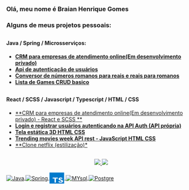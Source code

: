 ### Olá, meu nome é Braian Henrique Gomes
### Alguns de meus projetos pessoais: 
 ##
#### Java / Spring / Microsserviços: 

 * [**CRM para empresas de atendimento online(Em desenvolvimento privado)**](https://github.com/Braianhenrike/malin)
 * [**Api de autenticação de usuários**](https://github.com/Braianhenrike/Auth)
 * [**Conversor de números romanos para reais e reais para romanos**](https://github.com/Braianhenrike/RomanNumbers)
 * [**Lista de Games CRUD basico**](https://github.com/Braianhenrike/GameList)
 
 ##
 
#### React / SCSS / Javascript / Typescript / HTML / CSS
 * [**CRM para empresas de atendimento online(Em desenvolvimento privado) - React e SCSS **](https://github.com/Braianhenrike/malin)
 * [**Login e registrar usuários autenticando na API Auth (API própria)**](https://github.com/Braianhenrike/login)
 * [**Tela estática 3D HTML CSS**](https://github.com/Braianhenrike/Inspiration-on-pinterest)
 * [**Trending movies week API rest - JavaScript HTML CSS**](https://github.com/Braianhenrike/3035flix)
 * [**Clone netflix (estilização)*](https://github.com/Braianhenrike/netflix-clone)

## 

<div align="center">
  <a href="https://github.com/Braianhenrike">
  <img height="180em" src="https://github-readme-stats.vercel.app/api?username=Braianhenrike&show_icons=true&theme=radical"/>
  <img height="180em" src="https://github-readme-stats.vercel.app/api/top-langs/?username=Braianhenrike&layout=compact&langs_count=7&theme=radical"/>
</div>
<div style="display: inline_block"><br>
  <img align="center" alt="Java"height="30" width="80" src="https://img.shields.io/badge/Java-ED8B00?style=for-the-badge&logo=java&logoColor=white">
  <img align="center" alt="Spring" height="30" width="80" src="https://img.shields.io/badge/Spring-6DB33F?style=for-the-badge&logo=spring&logoColor=white">
  <img align="center" alt="Ts" height="30" width="40" src="https://raw.githubusercontent.com/devicons/devicon/master/icons/typescript/typescript-plain.svg">
  <img align="center" alt="MYsql" height="30" width="80" src="https://img.shields.io/badge/MySQL-00000F?style=for-the-badge&logo=mysql&logoColor=white">
  <img align="center" alt="Postgre" height="30" width="100" src="https://img.shields.io/badge/PostgreSQL-316192?style=for-the-badge&logo=postgresql&logoColor=white">
  
</div>
 
</div>
